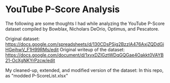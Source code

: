 # YouTube P-Score Analysis
The following are some thoughts I had while analyzing the YouTube P-Score dataset compiled by Bowblax, Nicholars DeOrio, Optimus, and Pescatore.

Original dataset: https://docs.google.com/spreadsheets/d/130CDsPSjg2BzzlA476AxjZQDdGiHGejhwV_F1H99RMs/edit
Original writeup of the dataset: https://docs.google.com/document/d/1xyxDZIGztWDqGQGae4Oakkt0VAYB21-OcXgNKYrPzcw/edit

My cleaned-up, extended, and modified version of the dataset: In this repo, as "modded P-ScoreList.xlsx"


